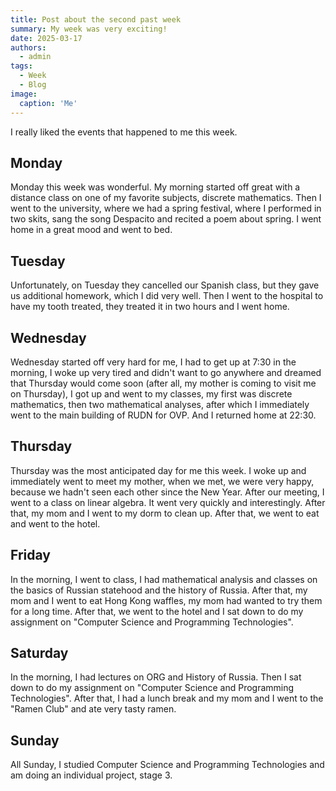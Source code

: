 ```yaml
---
title: Post about the second past week 
summary: My week was very exciting!
date: 2025-03-17
authors:
  - admin
tags:
  - Week
  - Blog
image:
  caption: 'Me'
---
```


I really liked the events that happened to me this week.

## Monday

Monday this week was wonderful. My morning started off great with a distance class on one of my favorite subjects, discrete mathematics. Then I went to the university, where we had a spring festival, where I performed in two skits, sang the song Despacito and recited a poem about spring. I went home in a great mood and went to bed.

## Tuesday

Unfortunately, on Tuesday they cancelled our Spanish class, but they gave us additional homework, which I did very well. Then I went to the hospital to have my tooth treated, they treated it in two hours and I went home.

## Wednesday

Wednesday started off very hard for me, I had to get up at 7:30 in the morning, I woke up very tired and didn't want to go anywhere and dreamed that Thursday would come soon (after all, my mother is coming to visit me on Thursday), I got up and went to my classes, my first was discrete mathematics, then two mathematical analyses, after which I immediately went to the main building of RUDN for OVP. And I returned home at 22:30.

## Thursday

Thursday was the most anticipated day for me this week. I woke up and immediately went to meet my mother, when we met, we were very happy, because we hadn't seen each other since the New Year. After our meeting, I went to a class on linear algebra. It went very quickly and interestingly. After that, my mom and I went to my dorm to clean up. After that, we went to eat and went to the hotel.

## Friday

In the morning, I went to class, I had mathematical analysis and classes on the basics of Russian statehood and the history of Russia. After that, my mom and I went to eat Hong Kong waffles, my mom had wanted to try them for a long time. After that, we went to the hotel and I sat down to do my assignment on "Computer Science and Programming Technologies".

## Saturday

In the morning, I had lectures on ORG and History of Russia. Then I sat down to do my assignment on "Computer Science and Programming Technologies". After that, I had a lunch break and my mom and I went to the "Ramen Club" and ate very tasty ramen.

## Sunday

All Sunday, I studied Computer Science and Programming Technologies and am doing an individual project, stage 3.
